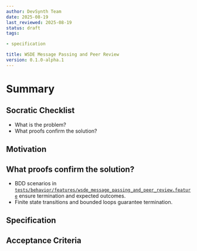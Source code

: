 ```yaml
---
author: DevSynth Team
date: 2025-08-19
last_reviewed: 2025-08-19
status: draft
tags:

- specification

title: WSDE Message Passing and Peer Review
version: 0.1.0-alpha.1
---
```


<!--
Required metadata fields:
- author: document author
- date: creation date
- last_reviewed: last review date
- status: draft | review | published
- tags: search keywords
- title: short descriptive name
- version: specification version
-->

# Summary

## Socratic Checklist
- What is the problem?
- What proofs confirm the solution?

## Motivation

## What proofs confirm the solution?
- BDD scenarios in [`tests/behavior/features/wsde_message_passing_and_peer_review.feature`](../../tests/behavior/features/wsde_message_passing_and_peer_review.feature) ensure termination and expected outcomes.
- Finite state transitions and bounded loops guarantee termination.


## Specification

## Acceptance Criteria
